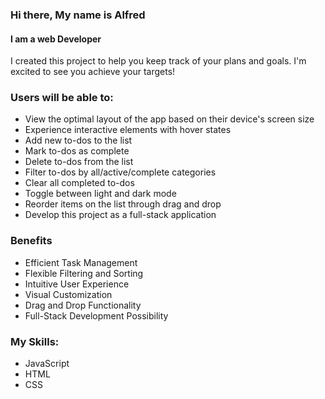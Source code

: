 ### Hi there, My name is Alfred
#### I am a web Developer

I created this project to help you keep track of your plans and goals. I'm excited to see you achieve your targets!

  ### Users will be able to:

- View the optimal layout of the app based on their device's screen size
- Experience interactive elements with hover states
- Add new to-dos to the list
- Mark to-dos as complete
- Delete to-dos from the list
- Filter to-dos by all/active/complete categories
- Clear all completed to-dos
- Toggle between light and dark mode
- Reorder items on the list through drag and drop
- Develop this project as a full-stack application


### Benefits

- Efficient Task Management
- Flexible Filtering and Sorting
- Intuitive User Experience
- Visual Customization
- Drag and Drop Functionality
- Full-Stack Development Possibility

 ### My Skills: 
- JavaScript
- HTML
- CSS
